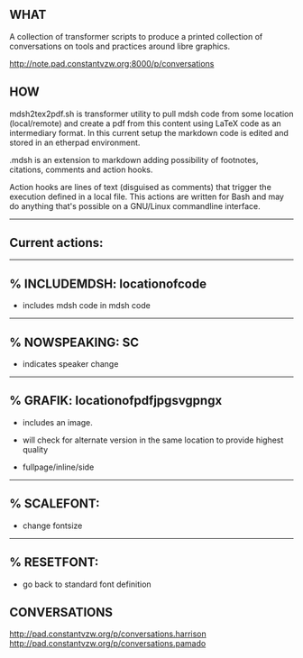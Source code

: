 WHAT
----

A collection of transformer scripts to produce a printed collection 
of conversations on tools and practices around libre graphics. 


http://note.pad.constantvzw.org:8000/p/conversations





HOW
---

mdsh2tex2pdf.sh is transformer utility to pull mdsh code from some location 
(local/remote) and create a pdf from this content using LaTeX code as an 
intermediary format. In this current setup the markdown code is edited and 
stored in an etherpad environment.

.mdsh is an extension to markdown adding possibility of footnotes, citations, 
comments and action hooks.

Action hooks are lines of text (disguised as comments) that trigger the 
execution defined in a local file. This actions are written for Bash and may do 
anything that's possible on a GNU/Linux commandline interface.


-------------------------------------------------------------------------------
Current actions:
-------------------------------------------------------------------------------

-------------------------------------------------------------------------------
% INCLUDEMDSH: locationofcode
-------------------------------------------------------------------------------

- includes mdsh code in mdsh code

-------------------------------------------------------------------------------
% NOWSPEAKING: SC
-------------------------------------------------------------------------------

- indicates speaker change

-------------------------------------------------------------------------------
% GRAFIK: locationofpdfjpgsvgpngx
-------------------------------------------------------------------------------

- includes an image. 
- will check for alternate version in the same location
  to provide highest quality

- fullpage/inline/side

-------------------------------------------------------------------------------
% SCALEFONT:
-------------------------------------------------------------------------------

- change fontsize

-------------------------------------------------------------------------------
% RESETFONT:
-------------------------------------------------------------------------------

- go back to standard font definition






CONVERSATIONS
-------------

http://pad.constantvzw.org/p/conversations.harrison
http://pad.constantvzw.org/p/conversations.pamado

